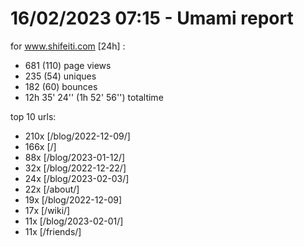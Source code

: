 # 16/02/2023 07:15 - Umami report
for www.shifeiti.com [24h] :

 - 681 (110) page views
 - 235 (54) uniques
 - 182 (60) bounces
 - 12h 35' 24'' (1h 52' 56'') totaltime


top 10 urls:
 - 210x [/blog/2022-12-09/]
 - 166x [/]
 - 88x [/blog/2023-01-12/]
 - 32x [/blog/2022-12-22/]
 - 24x [/blog/2023-02-03/]
 - 22x [/about/]
 - 19x [/blog/2022-12-09]
 - 17x [/wiki/]
 - 11x [/blog/2023-02-01/]
 - 11x [/friends/]


